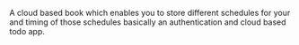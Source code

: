 A cloud based book which enables you to store different schedules for your and timing of those schedules basically an authentication and cloud based todo app.
